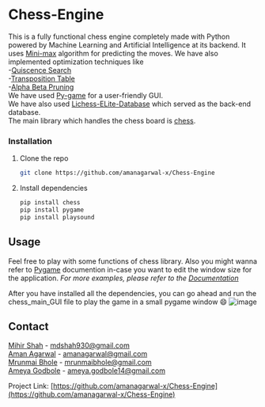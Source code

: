 # Chess-Engine

This is a fully functional chess engine completely made with Python powered by Machine Learning and Artificial Intelligence at its backend.
It uses [Mini-max](https://en.wikipedia.org/wiki/Minimax) algorithm for predicting the moves.
We have also implemented optimization techniques like\
-[Quiscence Search](https://en.wikipedia.org/wiki/Quiescence_search)\
-[Transposition Table](https://www.chessprogramming.org/Transposition_Table)\
-[Alpha Beta Pruning](https://en.wikipedia.org/wiki/Alpha%E2%80%93beta_pruning)\
We have used [Py-game](https://www.pygame.org/docs/) for a user-friendly GUI.\
We have also used [Lichess-ELite-Database](https://lichess.org/team/lichess-elite-database) which served as the back-end database.\
The main library which handles the chess board is [chess](https://python-chess.readthedocs.io/en/latest/).

### Installation
1. Clone the repo
   ```sh
   git clone https://github.com/amanagarwal-x/Chess-Engine
   ```
2. Install dependencies
   ```sh
   pip install chess
   pip install pygame
   pip install playsound
   ```

<!-- USAGE EXAMPLES -->
## Usage

Feel free to play with some functions of chess library.
Also you might wanna refer to [Pygame](https://www.pygame.org/docs/) documention in-case you want to edit the window size for the application.
_For more examples, please refer to the [Documentation](https://python-chess.readthedocs.io/en/latest/)_

After you have installed all the dependencies, you can go ahead and run the chess_main_GUI file to play the game in a small pygame window :smile:
![image](https://user-images.githubusercontent.com/46818925/127736712-57127ce6-e43c-490e-9c2e-a6eda4a53c1e.png)


<!-- CONTACT -->
## Contact

[Mihir Shah](linkedin.com/in/mihir-shah) - mdshah930@gmail.com \
[Aman Agarwal](https://www.linkedin.com/in/aman-agarwal-ba7946175) - amanagarwal@gmail.com \
[Mrunmai Bhole](www.linkedin.com/in/mvbhole) - mrunmaibhole@gmail.com \
[Ameya Godbole](https://www.linkedin.com/in/ameya-godbole/) - ameya.godbole14@gmail.com 

Project Link: [https://github.com/amanagarwal-x/Chess-Engine](https://github.com/amanagarwal-x/Chess-Engine)

